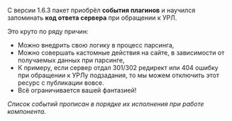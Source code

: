 С версии 1.6.3 пакет приобрёл **события плагинов** и научился запоминать **код ответа сервера** при обращении к УРЛ.

Это круто по ряду причин:

* Можно внедрить свою логику в процесс парсинга,
* Можно совершать кастомные действия на сайте, в зависимости от получаемых данных при парсинге,
* К примеру, если сервер отдал 301/302 редирект или 404 ошибку при обращении к УРЛу подзадания, то мы можем отключить этот ресурс с публикации вовсе.
* Всё ограничивается вашей фантазией!

_Список событий прописан в порядке их исполнения при работе компонента._
